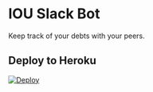 IOU Slack Bot
=============

Keep track of your debts with your peers.

## Deploy to Heroku
[![Deploy](https://www.herokucdn.com/deploy/button.png)](https://heroku.com/deploy)
